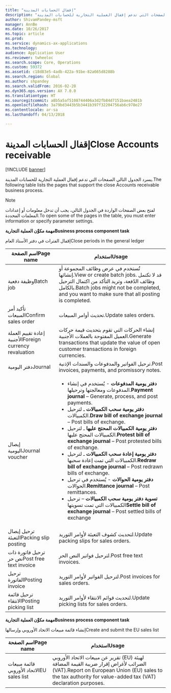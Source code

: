 ```yaml
---
title: "إقفال الحسابات المدينة"
description: "يسرد الموضوع التالي الصفحات التي تدعم إقفال العملية التجارية للحسابات المدينة."
author: ShivamPandey-msft
manager: AnnBe
ms.date: 10/26/2017
ms.topic: article
ms.prod: 
ms.service: dynamics-ax-applications
ms.technology: 
audience: Application User
ms.reviewer: twheeloc
ms.search.scope: Core, Operations
ms.custom: 59372
ms.assetid: c18d83e5-4adb-422a-91be-82a665d8288b
ms.search.region: Global
ms.author: shpandey
ms.search.validFrom: 2016-02-28
ms.dyn365.ops.version: AX 7.0.0
ms.translationtype: HT
ms.sourcegitcommit: a8b5a5af5108744406a3d2fb84d7151baea2481b
ms.openlocfilehash: 3a79bd3443b5b3441b397f32204756ab6c978e27
ms.contentlocale: ar-sa
ms.lasthandoff: 04/13/2018

---
```


# <a name="close-accounts-receivable"></a><span data-ttu-id="4e73c-103">إقفال الحسابات المدينة</span><span class="sxs-lookup"><span data-stu-id="4e73c-103">Close Accounts receivable</span></span>

[!INCLUDE [banner](../includes/banner.md)]

<span data-ttu-id="4e73c-104">يسرد الجدول التالي الصفحات التي تدعم إقفال العملية التجارية للحسابات المدينة.</span><span class="sxs-lookup"><span data-stu-id="4e73c-104">The following table lists the pages that support the close Accounts receivable business process.</span></span>

> [!NOTE] 
> <span data-ttu-id="4e73c-105">لفتح بعض الصفحات الواردة في الجدول التالي، يجب أن تدخل معلومات أو إعدادات المعلمات المحددة.</span><span class="sxs-lookup"><span data-stu-id="4e73c-105">To open some of the pages in the table, you must enter information or specify parameter settings.</span></span>

<span data-ttu-id="4e73c-106">**مهمة مكوِّن العملية التجارية**</span><span class="sxs-lookup"><span data-stu-id="4e73c-106">**Business process component task**</span></span>                   

<span data-ttu-id="4e73c-107">إقفال الفترات في دفتر الأستاذ العام</span><span class="sxs-lookup"><span data-stu-id="4e73c-107">Close periods in the general ledger</span></span>

| <span data-ttu-id="4e73c-108">اسم الصفحة</span><span class="sxs-lookup"><span data-stu-id="4e73c-108">Page name</span></span>                            | <span data-ttu-id="4e73c-109">استخدام</span><span class="sxs-lookup"><span data-stu-id="4e73c-109">Usage</span></span>                                                                                      |
|--------------------------------------|--------------------------------------------------------------------------------------------|
|<span data-ttu-id="4e73c-110">وظيفة دفعية</span><span class="sxs-lookup"><span data-stu-id="4e73c-110">Batch job</span></span>                             | <span data-ttu-id="4e73c-111">تُستخدم في عرض وظائف المجموعة أو إنشائها.</span><span class="sxs-lookup"><span data-stu-id="4e73c-111">View or create batch jobs.</span></span> <span data-ttu-id="4e73c-112">قد لا تكتمل وظائف الدُفعة، وتريد التأكد من اكتمال الترحيل بالكامل.</span><span class="sxs-lookup"><span data-stu-id="4e73c-112">Batch jobs might not be completed, and you want to make sure that all posting is completed.</span></span>                                                                                                               |
|<span data-ttu-id="4e73c-113">تأكيد أمر المبيعات</span><span class="sxs-lookup"><span data-stu-id="4e73c-113">Confirm sales order</span></span>                   | <span data-ttu-id="4e73c-114">تحديث أوامر المبيعات.</span><span class="sxs-lookup"><span data-stu-id="4e73c-114">Update sales orders.</span></span>                                                                       |
|<span data-ttu-id="4e73c-115">إعادة تقييم العملة الأجنبية</span><span class="sxs-lookup"><span data-stu-id="4e73c-115">Foreign currency revaluation</span></span>          | <span data-ttu-id="4e73c-116">إنشاء الحركات التي تقوم بتحديث قيمة حركات العميل المفتوحة بالعملات الأجنبية.</span><span class="sxs-lookup"><span data-stu-id="4e73c-116">Generate transactions that update the value of open customer transactions in foreign currencies.</span></span>                                                                                                                         |
| <span data-ttu-id="4e73c-117">دفتر اليومية</span><span class="sxs-lookup"><span data-stu-id="4e73c-117">Journal</span></span>                              | <span data-ttu-id="4e73c-118">ترحيل الفواتير والمدفوعات والسندات الإذنية.</span><span class="sxs-lookup"><span data-stu-id="4e73c-118">Post invoices, payments, and promissory notes.</span></span>                                             |
| <span data-ttu-id="4e73c-119">إيصال اليومية</span><span class="sxs-lookup"><span data-stu-id="4e73c-119">Journal voucher</span></span>                      |<ul><li><span data-ttu-id="4e73c-120">**دفتر يومية المدفوعات** - يُستخدم في إنشاء المدفوعات ومعالجتها وترحيلها.</span><span class="sxs-lookup"><span data-stu-id="4e73c-120">**Payment journal** – Generate, process, and post payments.</span></span></li><li><span data-ttu-id="4e73c-121">**‏‏دفتر يومية سحب الكمبيالات** ـ لترحيل الكمبيالات.</span><span class="sxs-lookup"><span data-stu-id="4e73c-121">**Draw bill of exchange journal** – Post bills of exchange.</span></span></li><li><span data-ttu-id="4e73c-122">**‏‏دفتر يومية الكمبيالات المحتج عليها** ـ لترحيل الكمبيالات المحتج عليها.</span><span class="sxs-lookup"><span data-stu-id="4e73c-122">**Protest bill of exchange journal** – Post protested bills of exchange.</span></span></li><li><span data-ttu-id="4e73c-123">**دفتر يومية إعادة سحب الكمبيالات** ـ لترحيل الكمبيالات التي تمت إعادة سحبها.</span><span class="sxs-lookup"><span data-stu-id="4e73c-123">**Redraw bill of exchange journal** – Post redrawn bills of exchange.</span></span></li><li><span data-ttu-id="4e73c-124">**دفتر يومية الحوالات** - يُستخدم في ترحيل الحوالات.</span><span class="sxs-lookup"><span data-stu-id="4e73c-124">**Remittance journal** – Post remittances.</span></span></li><li><span data-ttu-id="4e73c-125">**تسوية دفتر يومية سحب الكمبيالات** – ترحيل الكمبيالات التي تمت تسويتها</span><span class="sxs-lookup"><span data-stu-id="4e73c-125">**Settle bill of exchange journal** – Post settled bills of exchange</span></span></li></ul>                   |
| <span data-ttu-id="4e73c-126">ترحيل إيصال التعبئة</span><span class="sxs-lookup"><span data-stu-id="4e73c-126">Packing slip posting</span></span>                 | <span data-ttu-id="4e73c-127">لتحديث كشوف التعبئة لأوامر التوريد.</span><span class="sxs-lookup"><span data-stu-id="4e73c-127">Update packing slips for sales orders.</span></span>                                                     |
| <span data-ttu-id="4e73c-128">ترحيل فاتورة ذات نص حر</span><span class="sxs-lookup"><span data-stu-id="4e73c-128">Post free text invoice</span></span>               | <span data-ttu-id="4e73c-129">لترحيل فواتير النص الحر.</span><span class="sxs-lookup"><span data-stu-id="4e73c-129">Post free text invoices.</span></span>                                                                   |
| <span data-ttu-id="4e73c-130">ترحيل الفاتورة</span><span class="sxs-lookup"><span data-stu-id="4e73c-130">Posting invoice</span></span>                      | <span data-ttu-id="4e73c-131">لترحيل الفواتير لأوامر التوريد.</span><span class="sxs-lookup"><span data-stu-id="4e73c-131">Post invoices for sales orders.</span></span>                                                            |
| <span data-ttu-id="4e73c-132">ترحيل قائمة الانتقاء</span><span class="sxs-lookup"><span data-stu-id="4e73c-132">Posting picking list</span></span>                 |<span data-ttu-id="4e73c-133">لتحديث قوائم الانتقاء لأوامر التوريد.</span><span class="sxs-lookup"><span data-stu-id="4e73c-133">Update picking lists for sales orders.</span></span>                                                      |

<span data-ttu-id="4e73c-134">**مهمة مكوِّن العملية التجارية**</span><span class="sxs-lookup"><span data-stu-id="4e73c-134">**Business process component task**</span></span>   

<span data-ttu-id="4e73c-135">إنشاء قائمة مبيعات الاتحاد الأوروبي وإرسالها</span><span class="sxs-lookup"><span data-stu-id="4e73c-135">Create and submit the EU sales list</span></span>

| <span data-ttu-id="4e73c-136">اسم الصفحة</span><span class="sxs-lookup"><span data-stu-id="4e73c-136">Page name</span></span>                            | <span data-ttu-id="4e73c-137">استخدام</span><span class="sxs-lookup"><span data-stu-id="4e73c-137">Usage</span></span>                                                                                      |
|--------------------------------------|--------------------------------------------------------------------------------------------|
|<span data-ttu-id="4e73c-138">قائمة مبيعات الاتحاد الأوروبي</span><span class="sxs-lookup"><span data-stu-id="4e73c-138">EU sales list</span></span>                         | <span data-ttu-id="4e73c-139">تقرير عن مبيعات الاتحاد الأوروبي (EU) لهيئة الضرائب لأغراض إقرار ضريبة القيمة المضافة (VAT).</span><span class="sxs-lookup"><span data-stu-id="4e73c-139">Report on European Union (EU) sales to the tax authority for value-added tax (VAT) declaration purposes.</span></span>                                                                                                                           |







